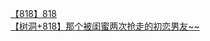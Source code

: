 [【818】818](http://tieba.baidu.com/p/2040572164?see_lz=1&pn=)   
[【树洞+818】那个被闺蜜两次抢走的初恋男友~~](http://tieba.baidu.com/p/2040441686?see_lz=1&pn=)   
